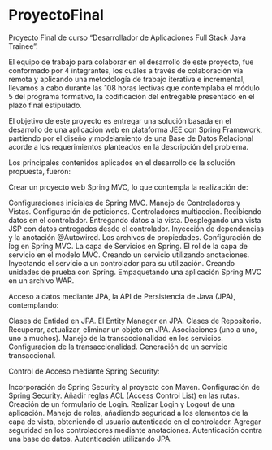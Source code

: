 # ProyectoFinal

Proyecto Final de curso “Desarrollador de Aplicaciones Full Stack Java Trainee”. 

El equipo de trabajo para colaborar en el desarrollo de este proyecto, fue conformado por 4 integrantes, los cuáles a través de colaboración vía remota y aplicando una metodología de trabajo iterativa e incremental, llevamos a cabo durante las 108 horas lectivas que contemplaba el módulo 5 del programa formativo, la codificación del entregable presentado en el plazo final estipulado. 

El objetivo de este proyecto es entregar una solución basada en el desarrollo de una aplicación web en plataforma JEE con Spring Framework, partiendo por el diseño y modelamiento de una Base de Datos Relacional acorde a los requerimientos planteados en la descripción del problema. 

Los principales contenidos aplicados en el desarrollo de la solución propuesta, fueron: 

Crear un proyecto web Spring MVC, lo que contempla la realización de: 

Configuraciones iniciales de Spring MVC. Manejo de Controladores y Vistas. Configuración de peticiones. Controladores multiacción. Recibiendo datos en el controlador. Entregando datos a la vista. Desplegando una vista JSP con datos entregados desde el controlador. Inyección de dependencias y la anotación @Autowired. Los archivos de propiedades. Configuración de log en Spring MVC. La capa de Servicios en Spring. El rol de la capa de servicio en el modelo MVC. Creando un servicio utilizando anotaciones. Inyectando el servicio a un controlador para su utilización. Creando unidades de prueba con Spring. Empaquetando una aplicación Spring MVC en un archivo WAR. 

Acceso a datos mediante JPA, la API de Persistencia de Java (JPA), contemplando: 

Clases de Entidad en JPA. El Entity Manager en JPA. Clases de Repositorio. Recuperar, actualizar, eliminar un objeto en JPA. Asociaciones (uno a uno, uno a muchos). Manejo de la transaccionalidad en los servicios. Configuración de la transaccionalidad. Generación de un servicio transaccional. 

Control de Acceso mediante Spring Security:  

Incorporación de Spring Security al proyecto con Maven. Configuración de Spring Security. Añadir reglas ACL (Access Control List) en las rutas. Creación de un formulario de Login. Realizar Login y Logout de una aplicación. Manejo de roles, añadiendo seguridad a los elementos de la capa de vista, obteniendo el usuario autenticado en el controlador. Agregar seguridad en los controladores mediante anotaciones. Autenticación contra una base de datos. Autenticación utilizando JPA. 
